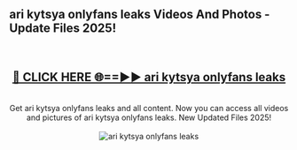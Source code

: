 <h2>ari kytsya onlyfans leaks Videos And Photos - Update Files 2025!</h2>
<br>
<div align="center">
<h2><a href="https://linkcuts.com/hfmhzwbr" rel="nofollow">🔴 CLICK HERE 🌐==►► ari kytsya onlyfans leaks</a></h2>
<br>
Get ari kytsya onlyfans leaks and all content. Now you can access all videos and pictures of ari kytsya onlyfans leaks. New Updated Files 2025!
<br>
<br>
<a href="https://linkcuts.com/hfmhzwbr" rel="nofollow" data-target="animated-image.originalLink"><img src="https://i.ibb.co.com/WyWwxjT/player-gif2.gif" alt="ari kytsya onlyfans leaks" style="max-width: 100%; display: inline-block;" data-target="animated-image.originalImage"></a>
</div>
<br>